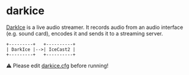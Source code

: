 darkice
=======

[DarkIce][1] is a live audio streamer. It records audio from an audio interface
(e.g. sound card), encodes it and sends it to a streaming server.

```
+---------+   +----------+
| DarkIce |-->| IceCast2 |
+---------+   +----------+
```

:warning: Please edit [darkice.cfg][2] before running!

[1]: http://www.darkice.org/
[2]: https://github.com/vimagick/dockerfiles/blob/master/darkice/data/etc/darkice.cfg#L13-L17
